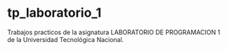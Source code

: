 # tp_laboratorio_1

Trabajos practicos de la asignatura LABORATORIO DE PROGRAMACION 1 de la Universidad Tecnológica Nacional.

